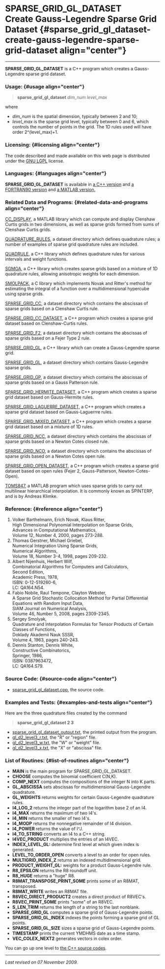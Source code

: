 SPARSE\_GRID\_GL\_DATASET\
Create Gauss-Legendre Sparse Grid Dataset {#sparse_grid_gl_dataset-create-gauss-legendre-sparse-grid-dataset align="center"}
=========================================

------------------------------------------------------------------------

**SPARSE\_GRID\_GL\_DATASET** is a C++ program which creates a
Gauss-Legendre sparse grid dataset.

### Usage: {#usage align="center"}

> **sparse\_grid\_gl\_dataset** *dim\_num* *level\_max*

where

-   *dim\_num* is the spatial dimension, typically between 2 and 10;
-   *level\_max* is the sparse grid level, typically between 0 and 6,
    which controls the number of points in the grid. The 1D rules used
    will have order 2\^(level\_max)+1.

### Licensing: {#licensing align="center"}

The code described and made available on this web page is distributed
under the [GNU LGPL](gnu_lgpl.txt) license.

### Languages: {#languages align="center"}

**SPARSE\_GRID\_GL\_DATASET** is available in [a C++
version](../../master/sparse_grid_gl_dataset/sparse_grid_gl_dataset.md)
and [a FORTRAN90
version](../../f_src/sparse_grid_gl_dataset/sparse_grid_gl_dataset.md)
and [a MATLAB
version.](../../m_src/sparse_grid_gl_dataset/sparse_grid_gl_dataset.md)

### Related Data and Programs: {#related-data-and-programs align="center"}

[CC\_DISPLAY](../../m_src/cc_display/cc_display.md), a MATLAB library
which can compute and display Clenshaw Curtis grids in two dimensions,
as well as sparse grids formed from sums of Clenshaw Curtis grids.

[QUADRATURE\_RULES](../../datasets/quadrature_rules/quadrature_rules.md),
a dataset directory which defines quadrature rules; a number of examples
of sparse grid quadrature rules are included.

[QUADRULE](../../master/quadrule/quadrule.md), a C++ library which
defines quadrature rules for various intervals and weight functions.

[SGMGA](../../master/sgmga/sgmga.md), a C++ library which creates
sparse grids based on a mixture of 1D quadrature rules, allowing
anisotropic weights for each dimension.

[SMOLPACK](../../c_src/smolpack/smolpack.md), a C library which
implements Novak and Ritter's method for estimating the integral of a
function over a multidimensional hypercube using sparse grids.

[SPARSE\_GRID\_CC](../../datasets/sparse_grid_cc/sparse_grid_cc.md), a
dataset directory which contains the abscissas of sparse grids based on
a Clenshaw Curtis rule.

[SPARSE\_GRID\_CC\_DATASET](../../master/sparse_grid_cc_dataset/sparse_grid_cc_dataset.md),
a C++ program which creates a sparse grid dataset based on
Clenshaw-Curtis rules.

[SPARSE\_GRID\_F2](../../datasets/sparse_grid_f2/sparse_grid_f2.md), a
dataset directory which contains the abscissas of sparse grids based on
a Fejer Type 2 rule.

[SPARSE\_GRID\_GL](../../master/sparse_grid_gl/sparse_grid_gl.md), a
C++ library which can create a Gauss-Legendre sparse grid.

[SPARSE\_GRID\_GL](../../datasets/sparse_grid_gl/sparse_grid_gl.md), a
dataset directory which contains Gauss-Legendre sparse grids.

[SPARSE\_GRID\_GP](../../datasets/sparse_grid_gp/sparse_grid_gp.md), a
dataset directory which contains the abscissas of sparse grids based on
a Gauss Patterson rule.

[SPARSE\_GRID\_HERMITE\_DATASET](../../master/sparse_grid_hermite_dataset/sparse_grid_hermite_dataset.md),
a C++ program which creates a sparse grid dataset based on Gauss-Hermite
rules.

[SPARSE\_GRID\_LAGUERRE\_DATASET](../../master/sparse_grid_laguerre_dataset/sparse_grid_laguerre_dataset.md),
a C++ program which creates a sparse grid dataset based on
Gauss-Laguerrre rules.

[SPARSE\_GRID\_MIXED\_DATASET](../../master/sparse_grid_mixed_dataset/sparse_grid_mixed_dataset.md),
a C++ program which creates a sparse grid dataset based on a mixture of
1D rules.

[SPARSE\_GRID\_NCC](../../datasets/sparse_grid_ncc/sparse_grid_ncc.md),
a dataset directory which contains the abscissas of sparse grids based
on a Newton Cotes closed rule.

[SPARSE\_GRID\_NCO](../../datasets/sparse_grid_nco/sparse_grid_nco.md),
a dataset directory which contains the abscissas of sparse grids based
on a Newton Cotes open rule.

[SPARSE\_GRID\_OPEN\_DATASET](../../master/sparse_grid_open_dataset/sparse_grid_open_dataset.md),
a C++ program which creates a sparse grid dataset based on open rules
(Fejer 2, Gauss-Patterson, Newton-Cotes-Open).

[TOMS847](../../m_src/toms847/toms847.md), a MATLAB program which uses
sparse grids to carry out multilinear hierarchical interpolation. It is
commonly known as SPINTERP, and is by Andreas Klimke.

### Reference: {#reference align="center"}

1.  Volker Barthelmann, Erich Novak, Klaus Ritter,\
    High Dimensional Polynomial Interpolation on Sparse Grids,\
    Advances in Computational Mathematics,\
    Volume 12, Number 4, 2000, pages 273-288.
2.  Thomas Gerstner, Michael Griebel,\
    Numerical Integration Using Sparse Grids,\
    Numerical Algorithms,\
    Volume 18, Number 3-4, 1998, pages 209-232.
3.  Albert Nijenhuis, Herbert Wilf,\
    Combinatorial Algorithms for Computers and Calculators,\
    Second Edition,\
    Academic Press, 1978,\
    ISBN: 0-12-519260-6,\
    LC: QA164.N54.
4.  Fabio Nobile, Raul Tempone, Clayton Webster,\
    A Sparse Grid Stochastic Collocation Method for Partial Differential
    Equations with Random Input Data,\
    SIAM Journal on Numerical Analysis,\
    Volume 46, Number 5, 2008, pages 2309-2345.
5.  Sergey Smolyak,\
    Quadrature and Interpolation Formulas for Tensor Products of Certain
    Classes of Functions,\
    Doklady Akademii Nauk SSSR,\
    Volume 4, 1963, pages 240-243.
6.  Dennis Stanton, Dennis White,\
    Constructive Combinatorics,\
    Springer, 1986,\
    ISBN: 0387963472,\
    LC: QA164.S79.

### Source Code: {#source-code align="center"}

-   [sparse\_grid\_gl\_dataset.cpp](sparse_grid_gl_dataset.cpp), the
    source code.

### Examples and Tests: {#examples-and-tests align="center"}

Here are the three quadrature files created by the command

> **sparse\_grid\_gl\_dataset 2 3**

-   [sparse\_grid\_gl\_dataset\_output.txt](sparse_grid_gl_dataset_output.txt),
    the printed output from the program.
-   [gl\_d2\_level3\_r.txt](gl_d2_level3_r.txt), the "R" or "region"
    file.
-   [gl\_d2\_level3\_w.txt](gl_d2_level3_w.txt), the "W" or "weight"
    file.
-   [gl\_d2\_level3\_x.txt](gl_d2_level3_x.txt), the "X" or "abscissa"
    file.

### List of Routines: {#list-of-routines align="center"}

-   **MAIN** is the main program for SPARSE\_GRID\_GL\_DATASET.
-   **CHOOSE** computes the binomial coefficient C(N,K).
-   **COMP\_NEXT** computes the compositions of the integer N into K
    parts.
-   **GL\_ABSCISSA** sets abscissas for multidimensional Gauss-Legendre
    quadrature.
-   **GL\_WEIGHTS** returns weights for certain Gauss-Legendre
    quadrature rules.
-   **I4\_LOG\_2** returns the integer part of the logarithm base 2 of
    an I4.
-   **I4\_MAX** returns the maximum of two I4's.
-   **I4\_MIN** returns the smaller of two I4's.
-   **I4\_MODP** returns the nonnegative remainder of I4 division.
-   **I4\_POWER** returns the value of I\^J.
-   **I4\_TO\_STRING** converts an I4 to a C++ string.
-   **I4VEC\_PRODUCT** multiplies the entries of an I4VEC.
-   **INDEX\_LEVEL\_GL:** determine first level at which given index is
    generated.
-   **LEVEL\_TO\_ORDER\_OPEN** converts a level to an order for open
    rules.
-   **MULTIGRID\_INDEX\_Z** returns an indexed multidimensional grid.
-   **PRODUCT\_WEIGHT\_GL:** weights for a product Gauss-Legendre rule.
-   **R8\_EPSILON** returns the R8 roundoff unit.
-   **R8\_HUGE** returns a "huge" R8.
-   **R8MAT\_TRANSPOSE\_PRINT\_SOME** prints some of an R8MAT,
    transposed.
-   **R8MAT\_WRITE** writes an R8MAT file.
-   **R8VEC\_DIRECT\_PRODUCT2** creates a direct product of R8VEC's.
-   **R8VEC\_PRINT\_SOME** prints "some" of an R8VEC.
-   **S\_LEN\_TRIM** returns the length of a string to the last
    nonblank.
-   **SPARSE\_GRID\_GL** computes a sparse grid of Gauss-Legendre
    points.
-   **SPARSE\_GRID\_GL\_INDEX** indexes the points forming a sparse grid
    of GL points.
-   **SPARSE\_GRID\_GL\_SIZE** sizes a sparse grid of Gauss-Legendre
    points.
-   **TIMESTAMP** prints the current YMDHMS date as a time stamp.
-   **VEC\_COLEX\_NEXT2** generates vectors in colex order.

You can go up one level to [the C++ source codes](../cpp_src.md).

------------------------------------------------------------------------

*Last revised on 07 November 2009.*
